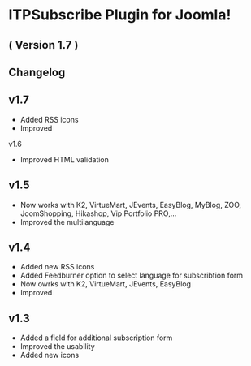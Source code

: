 ITPSubscribe Plugin for Joomla! 
==========================
( Version 1.7 )
--------------------------

Changelog
---------

v1.7
-----
* Added RSS icons
* Improved

v1.6 
* Improved HTML validation

v1.5
-----
* Now works with K2, VirtueMart, JEvents, EasyBlog, MyBlog, ZOO, JoomShopping, Hikashop, Vip Portfolio PRO,...
* Improved the multilanguage 

v1.4
-----
* Added new RSS icons
* Added Feedburner option to select language for subscribtion form
* Now owrks with K2, VirtueMart, JEvents, EasyBlog
* Improved

v1.3
-----
* Added a field for additional subscription form
* Improved the usability
* Added new icons
